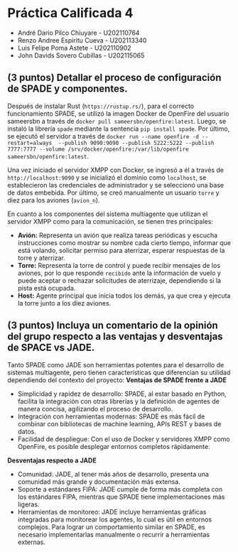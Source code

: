# Práctica Calificada 4
- André Dario Pilco Chiuyare - U202110764
- Renzo Andree Espíritu Cueva - U202113340
- Luis Felipe Poma Astete - U202110902
- John Davids Sovero Cubillas - U202115065

## (3 puntos) Detallar el proceso de configuración de SPADE y componentes.

Después de instalar Rust (`https://rustup.rs/`), para el correcto funcionamiento SPADE, se utilizó la imagen Docker de OpenFire del usuario sameersbn a través de `docker pull sameersbn/openfire:latest`. Luego, se instaló la librería `spade` mediante la sentencia `pip install spade`. Por último, se ejecutó el servidor a través de `docker run --name openfire -d --restart=always  --publish 9090:9090 --publish 5222:5222 --publish 7777:7777 --volume /srv/docker/openfire:/var/lib/openfire sameersbn/openfire:latest`.

Una vez iniciado el servidor XMPP con Docker, se ingresó a él a través de `http://localhost:9090` y se inicializó el dominio como `localhost`, se establecieron las credenciales de administrador y se seleccionó una base de datos embebida. Por último, se creó manualmente un usuario `torre` y diez para los aviones (`avion_n`).

En cuanto a los componentes del sistema multiagente que utilizan el servidor XMPP como para la comunicación, se tienen tres principales:
- **Avión:** Representa un avión que realiza tareas periódicas y escucha instrucciones como mostrar su nombre cada cierto tiempo, informar que está volando, solicitar permiso para aterrizar, esperar respuestas de la torre y aterrizar.
- **Torre:** Representa la torre de control y puede recibir mensajes de los aviones, por lo que responde `recibido` ante la información de vuelo y puede aceptar o rechazar solicitudes de aterrizaje, dependiendo si la pista está ocupada.
- **Host:** Agente principal que inicia todos los demás, ya que crea y ejecuta la torre junto a los diez aviones.

## (3 puntos) Incluya un comentario de la opinión del grupo respecto a las ventajas y desventajas de SPACE vs JADE.
Tanto SPADE como JADE son herramientas potentes para el desarrollo de sistemas multiagente, pero tienen características que diferencian su utilidad dependiendo del contexto del proyecto:
**Ventajas de SPADE frente a JADE**
- Simplicidad y rapidez de desarrollo: SPADE, al estar basado en Python, facilita la integración con otras librerías y la definición de agentes de manera concisa, agilizando el proceso de desarrollo.
- Integración con herramientas modernas: SPADE es más fácil de combinar con bibliotecas de machine learning, APIs REST y bases de datos.
- Facilidad de despliegue: Con el uso de Docker y servidores XMPP como OpenFire, es posible desplegar entornos completos rápidamente.

**Desventajas respecto a JADE**
- Comunidad: JADE, al tener más años de desarrollo, presenta una comunidad más grande y documentación más extensa.
- Soporte a estándares FIPA: JADE cumple de forma más completa con los estándares FIPA, mientras que SPADE tiene implementaciones más ligeras.
- Herramientas de monitoreo: JADE incluye herramientas gráficas integradas para monitorear los agentes, lo cual es útil en entornos complejos. Para lograr un comportamiento similar en SPADE, es necesario implementarlas manualmente o recurrir a herramientas externas.
